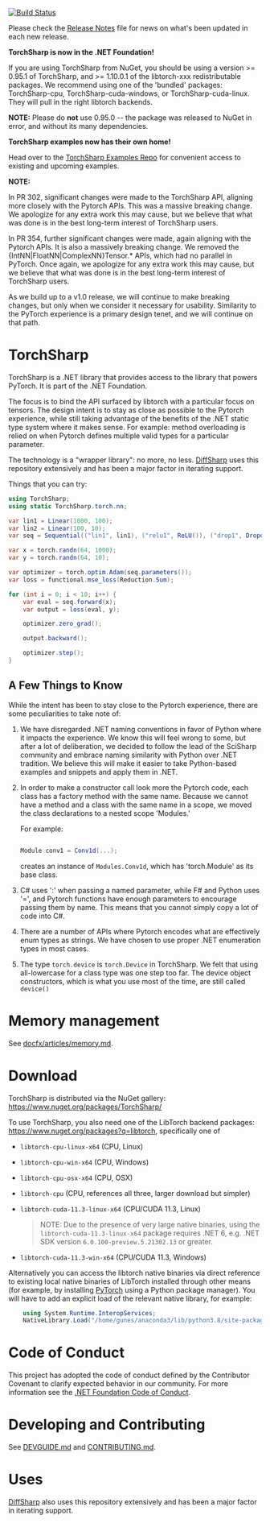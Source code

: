 [![Build Status](https://dotnet.visualstudio.com/TorchSharp/_apis/build/status/dotnet.TorchSharp?branchName=main)](https://dotnet.visualstudio.com/TorchSharp/_build/latest?definitionId=174&branchName=main)

Please check the [Release Notes](RELEASENOTES.md) file for news on what's been updated in each new release.

__TorchSharp is now in the .NET Foundation!__

If you are using TorchSharp from NuGet, you should be using a version >= 0.95.1 of TorchSharp, and >= 1.10.0.1 of the libtorch-xxx redistributable packages. We recommend using one of the 'bundled' packages: TorchSharp-cpu, TorchSharp-cuda-windows, or TorchSharp-cuda-linux. They will pull in the right libtorch backends.

__NOTE:__ Please do __not__ use 0.95.0 -- the package was released to NuGet in error, and without its many dependencies.

__TorchSharp examples now has their own home!__

Head over to the [TorchSharp Examples Repo](https://github.com/dotnet/TorchSharpExamples) for convenient access to existing and upcoming examples.

__NOTE:__

In PR 302, significant changes were made to the TorchSharp API, aligning more closely with the Pytorch APIs. This was a massive breaking change. We apologize for any extra work this may cause, but we believe that what was done is in the best long-term interest of TorchSharp users.

In PR 354, further significant changes were made, again aligning with the Pytorch APIs. It is also a massively breaking change. We removed the {IntNN|FloatNN|ComplexNN}Tensor.* APIs, which had no parallel in PyTorch. Once again, we apologize for any extra work this may cause, but we believe that what was done is in the best long-term interest of TorchSharp users.

As we build up to a v1.0 release, we will continue to make breaking changes, but only when we consider it necessary for usability. Similarity to the PyTorch experience is a primary design tenet, and we will continue on that path.

# TorchSharp

TorchSharp is a .NET library that provides access to the library that powers PyTorch. It is part of the .NET Foundation.

The focus is to bind the API surfaced by libtorch with a particular focus on tensors. The design intent is to stay as close as possible to the Pytorch experience, while still taking advantage of the benefits of the .NET static type system where it makes sense. For example: method overloading is relied on when Pytorch defines multiple valid types for a particular parameter.

The technology is a "wrapper library": no more, no less. [DiffSharp](https://github.com/DiffSharp/DiffSharp/) uses this
repository extensively and has been a major factor in iterating support.

Things that you can try:

```csharp
using TorchSharp;
using static TorchSharp.torch.nn;

var lin1 = Linear(1000, 100);
var lin2 = Linear(100, 10);
var seq = Sequential(("lin1", lin1), ("relu1", ReLU()), ("drop1", Dropout(0.1)), ("lin2", lin2));

var x = torch.randn(64, 1000);
var y = torch.randn(64, 10);

var optimizer = torch.optim.Adam(seq.parameters());
var loss = functional.mse_loss(Reduction.Sum);

for (int i = 0; i < 10; i++) {
    var eval = seq.forward(x);
    var output = loss(eval, y);

    optimizer.zero_grad();

    output.backward();

    optimizer.step();
}
```

## A Few Things to Know

While the intent has been to stay close to the Pytorch experience, there are some peculiarities to take note of:

1. We have disregarded .NET naming conventions in favor of Python where it impacts the experience. We know this will feel wrong to some, but after a lot of deliberation, we decided to follow the lead of the SciSharp community and embrace naming similarity with Python over .NET tradition. We believe this will make it easier to take Python-based examples and snippets and apply them in .NET.

2. In order to make a constructor call look more the Pytorch code, each class has a factory method with the same name. Because we cannot have a method and a class with the same name in a scope, we moved the class declarations to a nested scope 'Modules.'

    For example:

    ```csharp

    Module conv1 = Conv1d(...);

    ```
    creates an instance of `Modules.Conv1d`, which has 'torch.Module' as its base class.

3. C# uses ':' when passing a named parameter, while F# and Python uses '=', and Pytorch functions have enough parameters to encourage passing them by name. This means that you cannot simply copy a lot of code into C#.

4. There are a number of APIs where Pytorch encodes what are effectively enum types as strings. We have chosen to use proper .NET enumeration types in most cases.

5. The type `torch.device` is `torch.Device` in TorchSharp. We felt that using all-lowercase for a class type was one step too far. The device object constructors, which is what you use most of the time, are still called `device()`


# Memory management

See [docfx/articles/memory.md](docfx/articles/memory.md).

# Download

TorchSharp is distributed via the NuGet gallery: https://www.nuget.org/packages/TorchSharp/

To use TorchSharp, you also need one of the LibTorch backend packages: https://www.nuget.org/packages?q=libtorch, specifically one of

* `libtorch-cpu-linux-x64` (CPU, Linux)

* `libtorch-cpu-win-x64` (CPU, Windows)

* `libtorch-cpu-osx-x64` (CPU, OSX)

* `libtorch-cpu` (CPU, references all three, larger download but simpler)

* `libtorch-cuda-11.3-linux-x64` (CPU/CUDA 11.3, Linux)

  > NOTE: Due to the presence of very large native binaries, using the `libtorch-cuda-11.3-linux-x64` package requires
  > .NET 6, e.g. .NET SDK version `6.0.100-preview.5.21302.13` or greater.

* `libtorch-cuda-11.3-win-x64` (CPU/CUDA 11.3, Windows)

Alternatively you can access the libtorch native binaries via direct reference to existing local native
binaries of LibTorch installed through other means (for example, by installing [PyTorch](https://pytorch.org/) using a Python package manager). You will have to add an explicit load of the relevant native library, for example:

```csharp
    using System.Runtime.InteropServices;
    NativeLibrary.Load("/home/gunes/anaconda3/lib/python3.8/site-packages/torch/lib/libtorch.so")
```

# Code of Conduct
This project has adopted the code of conduct defined by the Contributor Covenant to clarify expected behavior in our community.
For more information see the [.NET Foundation Code of Conduct](https://dotnetfoundation.org/code-of-conduct).

# Developing and Contributing

See [DEVGUIDE.md](DEVGUIDE.md) and [CONTRIBUTING.md](CONTRIBUTING.md).

# Uses

[DiffSharp](https://github.com/DiffSharp/DiffSharp/) also uses this
repository extensively and has been a major factor in iterating support.

